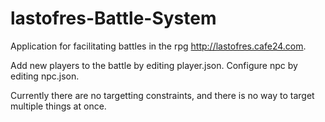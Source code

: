 # lastofres-Battle-System
Application for facilitating battles in the rpg http://lastofres.cafe24.com.

Add new players to the battle by editing player.json.
Configure npc by editing npc.json.

Currently there are no targetting constraints, and there is no way to target multiple things at once.
